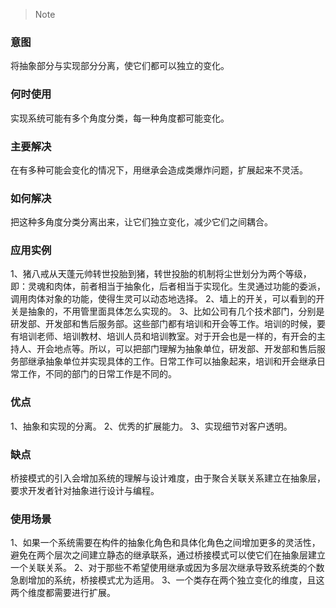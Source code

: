 > Note

### 意图
将抽象部分与实现部分分离，使它们都可以独立的变化。

### 何时使用
实现系统可能有多个角度分类，每一种角度都可能变化。

### 主要解决
在有多种可能会变化的情况下，用继承会造成类爆炸问题，扩展起来不灵活。

### 如何解决
把这种多角度分类分离出来，让它们独立变化，减少它们之间耦合。

### 应用实例
1、猪八戒从天蓬元帅转世投胎到猪，转世投胎的机制将尘世划分为两个等级，即：灵魂和肉体，前者相当于抽象化，后者相当于实现化。生灵通过功能的委派，调用肉体对象的功能，使得生灵可以动态地选择。
2、墙上的开关，可以看到的开关是抽象的，不用管里面具体怎么实现的。
3、比如公司有几个技术部门，分别是研发部、开发部和售后服务部。这些部门都有培训和开会等工作。培训的时候，要有培训老师、培训教材、培训人员和培训教室。对于开会也是一样的，有开会的主持人、开会地点等。所以，可以把部门理解为抽象单位，研发部、开发部和售后服务部继承抽象单位并实现具体的工作。日常工作可以抽象起来，培训和开会继承日常工作，不同的部门的日常工作是不同的。

### 优点
1、抽象和实现的分离。
2、优秀的扩展能力。
3、实现细节对客户透明。

### 缺点
桥接模式的引入会增加系统的理解与设计难度，由于聚合关联关系建立在抽象层，要求开发者针对抽象进行设计与编程。

### 使用场景
1、如果一个系统需要在构件的抽象化角色和具体化角色之间增加更多的灵活性，避免在两个层次之间建立静态的继承联系，通过桥接模式可以使它们在抽象层建立一个关联关系。
2、对于那些不希望使用继承或因为多层次继承导致系统类的个数急剧增加的系统，桥接模式尤为适用。
3、一个类存在两个独立变化的维度，且这两个维度都需要进行扩展。
